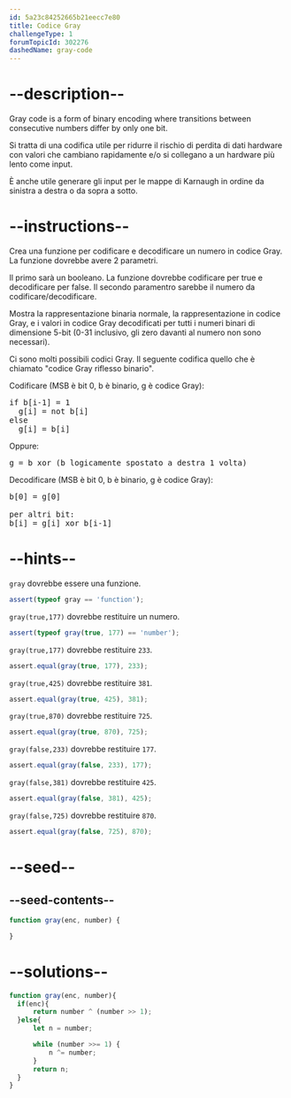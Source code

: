 ```yaml
---
id: 5a23c84252665b21eecc7e80
title: Codice Gray
challengeType: 1
forumTopicId: 302276
dashedName: gray-code
---
```


# --description--

Gray code is a form of binary encoding where transitions between consecutive numbers differ by only one bit.

Si tratta di una codifica utile per ridurre il rischio di perdita di dati hardware con valori che cambiano rapidamente e/o si collegano a un hardware più lento come input.

È anche utile generare gli input per le mappe di Karnaugh in ordine da sinistra a destra o da sopra a sotto.

# --instructions--

Crea una funzione per codificare e decodificare un numero in codice Gray. La funzione dovrebbe avere 2 parametri.

Il primo sarà un booleano. La funzione dovrebbe codificare per true e decodificare per false. Il secondo paramentro sarebbe il numero da codificare/decodificare.

Mostra la rappresentazione binaria normale, la rappresentazione in codice Gray, e i valori in codice Gray decodificati per tutti i numeri binari di dimensione 5-bit (0-31 inclusivo, gli zero davanti al numero non sono necessari).

Ci sono molti possibili codici Gray. Il seguente codifica quello che è chiamato "codice Gray riflesso binario".

Codificare (MSB è bit 0, b è binario, g è codice Gray):

<pre>if b[i-1] = 1
  g[i] = not b[i]
else
  g[i] = b[i]
</pre>

Oppure:

<pre>g = b xor (b logicamente spostato a destra 1 volta)
</pre>

Decodificare (MSB è bit 0, b è binario, g è codice Gray):

<pre>b[0] = g[0]<br>
per altri bit:
b[i] = g[i] xor b[i-1]
</pre>

# --hints--

`gray` dovrebbe essere una funzione.

```js
assert(typeof gray == 'function');
```

`gray(true,177)` dovrebbe restituire un numero.

```js
assert(typeof gray(true, 177) == 'number');
```

`gray(true,177)` dovrebbe restituire `233`.

```js
assert.equal(gray(true, 177), 233);
```

`gray(true,425)` dovrebbe restituire `381`.

```js
assert.equal(gray(true, 425), 381);
```

`gray(true,870)` dovrebbe restituire `725`.

```js
assert.equal(gray(true, 870), 725);
```

`gray(false,233)` dovrebbe restituire `177`.

```js
assert.equal(gray(false, 233), 177);
```

`gray(false,381)` dovrebbe restituire `425`.

```js
assert.equal(gray(false, 381), 425);
```

`gray(false,725)` dovrebbe restituire `870`.

```js
assert.equal(gray(false, 725), 870);
```

# --seed--

## --seed-contents--

```js
function gray(enc, number) {

}
```

# --solutions--

```js
function gray(enc, number){
  if(enc){
      return number ^ (number >> 1);
  }else{
      let n = number;

      while (number >>= 1) {
          n ^= number;
      }
      return n;
  }
}
```
